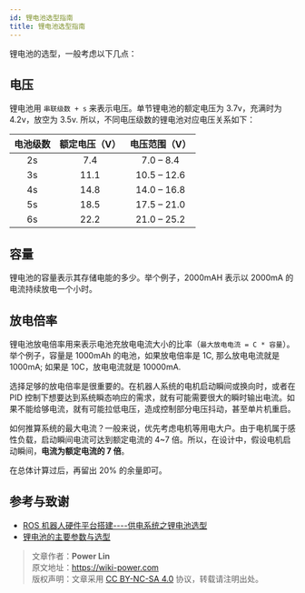 ```yaml
---
id: 锂电池选型指南
title: 锂电池选型指南
---
```




锂电池的选型，一般考虑以下几点：

## 电压

锂电池用 `串联级数 + s` 来表示电压。单节锂电池的额定电压为 3.7v，充满时为 4.2v，放空为 3.5v. 所以，不同电压级数的锂电池对应电压关系如下：

| 电池级数 | 额定电压（V） | 电压范围（V） |
| :------: | :-----------: | :-----------: |
|    2s    |      7.4      |   7.0 – 8.4   |
|    3s    |     11.1      |  10.5 – 12.6  |
|    4s    |     14.8      |  14.0 – 16.8  |
|    5s    |     18.5      |  17.5 – 21.0  |
|    6s    |     22.2      |  21.0 – 25.2  |

## 容量

锂电池的容量表示其存储电能的多少。举个例子，2000mAH 表示以 2000mA 的电流持续放电一个小时。


## 放电倍率

锂电池放电倍率用来表示电池充放电电流大小的比率（`最大放电电流 = C * 容量`）。举个例子，容量是 1000mAh 的电池，如果放电倍率是 1C, 那么放电电流就是 1000mA; 如果是 10C，放电电流就是 10000mA.

选择足够的放电倍率是很重要的。在机器人系统的电机启动瞬间或换向时，或者在 PID 控制下想要达到系统瞬态响应的需求，就有可能需要很大的瞬时输出电流。如果不能给够电流，就有可能拉低电压，造成控制部分电压抖动，甚至单片机重启。

如何推算系统的最大电流？一般来说，优先考虑电机等用电大户。由于电机属于感性负载，启动瞬间电流可达到额定电流的 4~7 倍。所以，在设计中，假设电机启动瞬间，**电流为额定电流的 7 倍**。

在总体计算过后，再留出 20% 的余量即可。



## 参考与致谢

- [ROS 机器人硬件平台搭建----供电系统之锂电池选型](https://zhuanlan.zhihu.com/p/259899605)
- [锂电池的主要参数与选型](https://www.yfworld.com/?p=1114)



> 文章作者：**Power Lin**  
> 原文地址：<https://wiki-power.com>  
> 版权声明：文章采用 [CC BY-NC-SA 4.0](https://creativecommons.org/licenses/by/4.0/deed.zh) 协议，转载请注明出处。